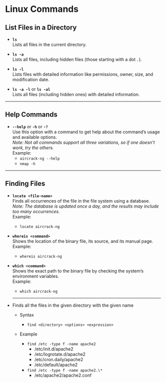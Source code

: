 # Linux Commands

## List Files in a Directory
- **`ls`**  
  Lists all files in the current directory.

- **`ls -a`**  
  Lists all files, including hidden files (those starting with a dot `.`).

- **`ls -l`**  
  Lists files with detailed information like permissions, owner, size, and modification date.

- **`ls -a -l`** or **`ls -al`**  
  Lists all files (including hidden ones) with detailed information.

---

## Help Commands
- **`--help`** or **`-h`** or **`-?`**  
  Use this option with a command to get help about the command’s usage and available options.  
  *Note: Not all commands support all three variations, so if one doesn’t work, try the others.*  
  Example:
  - `aircrack-ng --help`  
  - `nmap -h`

---

## Finding Files

- **`locate <file-name>`**  
  Finds all occurrences of the file in the file system using a database.  
  *Note: The database is updated once a day, and the results may include too many occurrences.*  
  Example:  
  - `locate aircrack-ng`
 

- **`whereis <command>`**  
  Shows the location of the binary file, its source, and its manual page.  
  Example:  
  - `whereis aircrack-ng`

- **`which <command>`**  
  Shows the exact path to the binary file by checking the system’s environment variables.  
  Example:  
  - `which aircrack-ng`
 
- ****
  Finds all the files in the given directory with the given name
  - Syntax
    - `find <directory> <options> <expression>`

  - Example
    - `find /etc -type f -name apache2`
      - /etc/init.d/apache2
      - /etc/logrotate.d/apache2
      - /etc/cron.daily/apache2
      - /etc/default/apache2
    - `find /etc -type f -name apache2.\*`
        - /etc/apache2/apache2.conf
